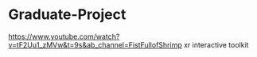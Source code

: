 # Graduate-Project
https://www.youtube.com/watch?v=tF2Uu1_zMVw&t=9s&ab_channel=FistFullofShrimp
xr interactive toolkit
